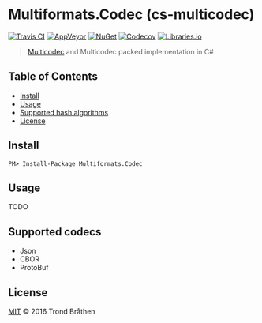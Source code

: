 # Multiformats.Codec (cs-multicodec)

[![Travis CI](https://img.shields.io/travis/tabrath/cs-multicodec.svg?style=flat-square&branch=master)](https://travis-ci.org/tabrath/cs-multicodec)
[![AppVeyor](https://img.shields.io/appveyor/ci/tabrath/cs-multicodec/master.svg?style=flat-square)](https://ci.appveyor.com/project/tabrath/cs-multicodec)
[![NuGet](https://buildstats.info/nuget/Multiformats.Codec)](https://www.nuget.org/packages/Multiformats.Codec/)
[![Codecov](https://img.shields.io/codecov/c/github/tabrath/cs-multicodec/master.svg?style=flat-square)](https://codecov.io/gh/tabrath/cs-multicodec)
[![Libraries.io](https://img.shields.io/librariesio/github/tabrath/cs-multicodec.svg?style=flat-square)](https://libraries.io/github/tabrath/cs-multicodec)

> [Multicodec](https://github.com/multiformats/multicodec) and Multicodec packed implementation in C#

## Table of Contents

- [Install](#install)
- [Usage](#usage)
- [Supported hash algorithms](#supported-hash-algorithms)
- [License](#license)

## Install

    PM> Install-Package Multiformats.Codec

## Usage

TODO

## Supported codecs

- Json
- CBOR
- ProtoBuf

## License

[MIT](LICENSE) © 2016 Trond Bråthen
